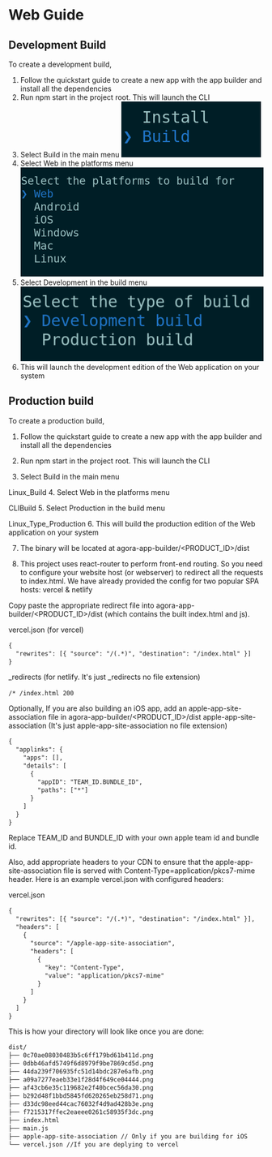 # Web Guide

## Development Build
To create a development build,

1. Follow the quickstart guide to create a new app with the app builder and install all the dependencies
2. Run npm start in the project root. This will launch the CLI
3. Select Build in the main menu
![Select build](images/1.png)
4. Select Web in the platforms menu
![Select Web](images/2.png)
5. Select Development in the build menu
![Select Development](images/3.png)
6. This will launch the development edition of the Web application on your system

## Production build

To create a production build,

1. Follow the quickstart guide to create a new app with the app builder and install all the dependencies

2. Run npm start in the project root. This will launch the CLI

3. Select Build in the main menu

Linux_Build
4. Select Web in the platforms menu

CLIBuild
5. Select Production in the build menu

Linux_Type_Production
6. This will build the production edition of the Web application on your system

7. The binary will be located at agora-app-builder/<PRODUCT_ID>/dist

8. This project uses react-router to perform front-end routing. So you need to configure your website host (or webserver) to redirect all the requests to index.html. We have already provided the config for two popular SPA hosts: vercel & netlify


Copy paste the appropriate redirect file into agora-app-builder/<PRODUCT_ID>/dist (which contains the built index.html and js).

vercel.json (for vercel)


```
{
  "rewrites": [{ "source": "/(.*)", "destination": "/index.html" }]
}
```
_redirects (for netlify. It's just _redirects no file extension)


```/* /index.html 200```

Optionally, If you are also building an iOS app, add an apple-app-site-association file in agora-app-builder/&lt;PRODUCT_ID&gt;/dist
apple-app-site-association (It's just apple-app-site-association no file extension)


```
{
  "applinks": {
    "apps": [],
    "details": [
      {
        "appID": "TEAM_ID.BUNDLE_ID",
        "paths": ["*"]
      }
    ]
  }
}
```

Replace TEAM_ID and BUNDLE_ID with your own apple team id and bundle id.

Also, add appropriate headers to your CDN to ensure that the apple-app-site-association file is served with Content-Type=application/pkcs7-mime header. Here is an example vercel.json with configured headers:

vercel.json


```
{
  "rewrites": [{ "source": "/(.*)", "destination": "/index.html" }],
  "headers": [
    {
      "source": "/apple-app-site-association",
      "headers": [
        {
          "key": "Content-Type",
          "value": "application/pkcs7-mime"
        }
      ]
    }
  ]
}
```

This is how your directory will look like once you are done:

```
dist/
├── 0c70ae08030483b5c6ff179bd61b411d.png
├── 0dbb46afd5749f6d8979f9be7869cd5d.png
├── 44da239f706935fc51d14bdc287e6afb.png
├── a09a7277eaeb33e1f28d4f649ce04444.png
├── af43cb6e35c119682e2f40bcec56da30.png
├── b292d48f1bbd5845fd620265eb258d71.png
├── d33dc98eed44cac76032f4d9ad428b3e.png
├── f7215317ffec2eaeee0261c58935f3dc.png
├── index.html
├── main.js
├── apple-app-site-association // Only if you are building for iOS
└── vercel.json //If you are deplying to vercel
```
